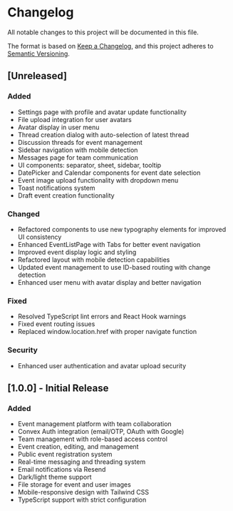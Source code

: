 # Changelog

All notable changes to this project will be documented in this file.

The format is based on [Keep a Changelog](https://keepachangelog.com/en/1.1.0/),
and this project adheres to [Semantic Versioning](https://semver.org/spec/v2.0.0.html).

## [Unreleased]

### Added
- Settings page with profile and avatar update functionality
- File upload integration for user avatars
- Avatar display in user menu
- Thread creation dialog with auto-selection of latest thread
- Discussion threads for event management
- Sidebar navigation with mobile detection
- Messages page for team communication
- UI components: separator, sheet, sidebar, tooltip
- DatePicker and Calendar components for event date selection
- Event image upload functionality with dropdown menu
- Toast notifications system
- Draft event creation functionality

### Changed
- Refactored components to use new typography elements for improved UI consistency
- Enhanced EventListPage with Tabs for better event navigation
- Improved event display logic and styling
- Refactored layout with mobile detection capabilities
- Updated event management to use ID-based routing with change detection
- Enhanced user menu with avatar display and better navigation

### Fixed
- Resolved TypeScript lint errors and React Hook warnings
- Fixed event routing issues
- Replaced window.location.href with proper navigate function

### Security
- Enhanced user authentication and avatar upload security

## [1.0.0] - Initial Release

### Added
- Event management platform with team collaboration
- Convex Auth integration (email/OTP, OAuth with Google)
- Team management with role-based access control
- Event creation, editing, and management
- Public event registration system
- Real-time messaging and threading system
- Email notifications via Resend
- Dark/light theme support
- File storage for event and user images
- Mobile-responsive design with Tailwind CSS
- TypeScript support with strict configuration